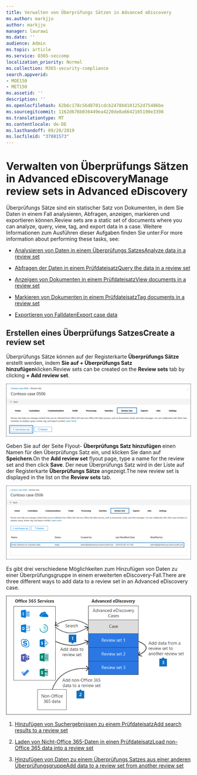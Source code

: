 ```yaml
---
title: Verwalten von Überprüfungs Sätzen in Advanced eDiscovery
ms.author: markjjo
author: markjjo
manager: laurawi
ms.date: ''
audience: Admin
ms.topic: article
ms.service: O365-seccomp
localization_priority: Normal
ms.collection: M365-security-compliance
search.appverid:
- MOE150
- MET150
ms.assetid: ''
description: ''
ms.openlocfilehash: 62b6c178c56d8701cdcb2478b8101252d75486be
ms.sourcegitcommit: 1162d676b036449ea4220de8a6642165190e3398
ms.translationtype: MT
ms.contentlocale: de-DE
ms.lasthandoff: 09/20/2019
ms.locfileid: "37081573"
---
```

# <a name="manage-review-sets-in-advanced-ediscovery"></a><span data-ttu-id="dfe7c-102">Verwalten von Überprüfungs Sätzen in Advanced eDiscovery</span><span class="sxs-lookup"><span data-stu-id="dfe7c-102">Manage review sets in Advanced eDiscovery</span></span>

<span data-ttu-id="dfe7c-103">Überprüfungs Sätze sind ein statischer Satz von Dokumenten, in dem Sie Daten in einem Fall analysieren, Abfragen, anzeigen, markieren und exportieren können.</span><span class="sxs-lookup"><span data-stu-id="dfe7c-103">Review sets are a static set of documents where you can analyze, query, view, tag, and export data in a case.</span></span> <span data-ttu-id="dfe7c-104">Weitere Informationen zum Ausführen dieser Aufgaben finden Sie unter:</span><span class="sxs-lookup"><span data-stu-id="dfe7c-104">For more information about performing these tasks, see:</span></span>

- [<span data-ttu-id="dfe7c-105">Analysieren von Daten in einem Überprüfungs Satzes</span><span class="sxs-lookup"><span data-stu-id="dfe7c-105">Analyze data in a review set</span></span>](analyzing-data-in-review-set.md)

- [<span data-ttu-id="dfe7c-106">Abfragen der Daten in einem Prüfdateisatz</span><span class="sxs-lookup"><span data-stu-id="dfe7c-106">Query the data in a review set</span></span>](review-set-search.md)

- [<span data-ttu-id="dfe7c-107">Anzeigen von Dokumenten in einem Prüfdateisatz</span><span class="sxs-lookup"><span data-stu-id="dfe7c-107">View documents in a review set</span></span>](view-documents-in-review-set.md)

- [<span data-ttu-id="dfe7c-108">Markieren von Dokumenten in einem Prüfdateisatz</span><span class="sxs-lookup"><span data-stu-id="dfe7c-108">Tag documents in a review set</span></span>](tagging-documents.md)

- [<span data-ttu-id="dfe7c-109">Exportieren von Falldaten</span><span class="sxs-lookup"><span data-stu-id="dfe7c-109">Export case data</span></span>](exporting-data-ediscover20.md)

## <a name="create-a-review-set"></a><span data-ttu-id="dfe7c-110">Erstellen eines Überprüfungs Satzes</span><span class="sxs-lookup"><span data-stu-id="dfe7c-110">Create a review set</span></span>

<span data-ttu-id="dfe7c-111">Überprüfungs Sätze können auf der Registerkarte **Überprüfungs Sätze** erstellt werden, indem **Sie auf + Überprüfungs Satz hinzufügen**klicken.</span><span class="sxs-lookup"><span data-stu-id="dfe7c-111">Review sets can be created on the **Review sets** tab by clicking **+ Add review set**.</span></span>

![Hinzufügen eines Überprüfungs Satzes](media/f45c51d9-585d-47d1-b7fb-0288715e0b6a.png)

<span data-ttu-id="dfe7c-113">Geben Sie auf der Seite Flyout- **Überprüfungs Satz hinzufügen** einen Namen für den Überprüfungs Satz ein, und klicken Sie dann auf **Speichern**.</span><span class="sxs-lookup"><span data-stu-id="dfe7c-113">On the **Add review set** flyout page, type a name for the review set and then click **Save**.</span></span> <span data-ttu-id="dfe7c-114">Der neue Überprüfungs Satz wird in der Liste auf der Registerkarte **Überprüfungs Sätze** angezeigt.</span><span class="sxs-lookup"><span data-stu-id="dfe7c-114">The new review set is displayed in the list on the **Review sets** tab.</span></span>

![Neuer Überprüfungs Sätze auf der Registerkarte "Überarbeitungs Gruppe" aufgeführt](media/AeDnewreviewset.png)

<span data-ttu-id="dfe7c-116">Es gibt drei verschiedene Möglichkeiten zum Hinzufügen von Daten zu einer Überprüfungsgruppe in einem erweiterten eDiscovery-Fall.</span><span class="sxs-lookup"><span data-stu-id="dfe7c-116">There are three different ways to add data to a review set in an Advanced eDiscovery case.</span></span>

![Drei Methoden zum Hinzufügen zu einem Überprüfungs Satz](media/1f1f4efd-c03b-4255-bc3d-df358e56549c.png)

1. [<span data-ttu-id="dfe7c-118">Hinzufügen von Suchergebnissen zu einem Prüfdateisatz</span><span class="sxs-lookup"><span data-stu-id="dfe7c-118">Add search results to a review set</span></span>](add-data-to-review-set.md)

2. [<span data-ttu-id="dfe7c-119">Laden von Nicht-Office 365-Daten in einen Prüfdateisatz</span><span class="sxs-lookup"><span data-stu-id="dfe7c-119">Load non-Office 365 data into a review set</span></span>](load-non-office365-data.md)

3. [<span data-ttu-id="dfe7c-120">Hinzufügen von Daten zu einem Überprüfungs Satzes aus einer anderen Überprüfungsgruppe</span><span class="sxs-lookup"><span data-stu-id="dfe7c-120">Add data to a review set from another review set</span></span>](add-data-to-review-set-from-another-review-set.md)
